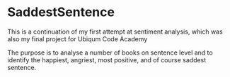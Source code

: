 # SaddestSentence

This is a continuation of my first attempt at sentiment analysis, which was also my final project for Ubiqum Code Academy

The purpose is to analyse a number of books on sentence level and to identify the happiest, angriest, most positive, and of course saddest sentence.
